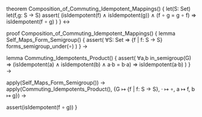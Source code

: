 theorem Composition_of_Commuting_Idempotent_Mappings() {
  let(S: Set)
  let(f,g: S → S)
  assert(
    (isIdempotent(f) ∧ isIdempotent(g)) ∧
    (f ∘ g = g ∘ f) ⇒
    isIdempotent(f ∘ g)
  )
} ↔

proof Composition_of_Commuting_Idempotent_Mappings() {
  lemma Self_Maps_Form_Semigroup() {
    assert(
      ∀S: Set ⇒
      {f | f: S → S} forms_semigroup_under(∘)
    )
  } →
  
  lemma Commuting_Idempotents_Product() {
    assert(
      ∀a,b in_semigroup(G) ⇒
      (isIdempotent(a) ∧ isIdempotent(b) ∧ a·b = b·a) ⇒
      isIdempotent(a·b)
    )
  } →
  
  apply(Self_Maps_Form_Semigroup()) →
  apply(Commuting_Idempotents_Product(), 
    {G ↦ {f | f: S → S}, · ↦ ∘, a ↦ f, b ↦ g}) →
  
  assert(isIdempotent(f ∘ g))
}